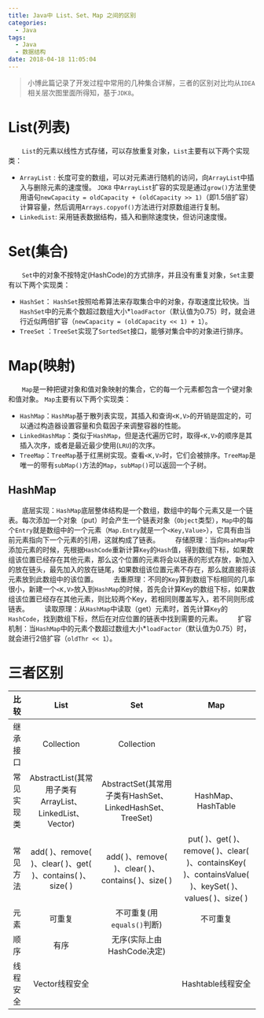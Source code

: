 ```yaml
---
title: Java中 List、Set、Map 之间的区别
categories: 
  - Java
tags:
  - Java
  - 数据结构
date: 2018-04-18 11:05:04
---
```


> 小博此篇记录了开发过程中常用的几种集合详解，三者的区别对比均从`IDEA`相关层次图里面所得知，基于`JDK8`。

<!-- more -->

# List(列表)
&emsp;&emsp;`List`的元素以线性方式存储，可以存放重复对象，`List`主要有以下两个实现类：

- `ArrayList` : 长度可变的数组，可以对元素进行随机的访问，向`ArrayList`中插入与删除元素的速度慢。 `JDK8` 中`ArrayList`扩容的实现是通过`grow()`方法里使用语句`newCapacity = oldCapacity + (oldCapacity >> 1)`（即1.5倍扩容）计算容量，然后调用`Arrays.copyof()`方法进行对原数组进行复制。
- `LinkedList`: 采用链表数据结构，插入和删除速度快，但访问速度慢。 

# Set(集合) 
&emsp;&emsp;`Set`中的对象不按特定(HashCode)的方式排序，并且没有重复对象，`Set`主要有以下两个实现类：

- `HashSet`： `HashSet`按照哈希算法来存取集合中的对象，存取速度比较快。当`HashSet`中的元素个数超过数组大小*`loadFactor`（默认值为0.75）时，就会进行近似两倍扩容（`newCapacity = (oldCapacity << 1) + 1`）。
- `TreeSet` ：`TreeSet`实现了`SortedSet`接口，能够对集合中的对象进行排序。

# Map(映射)
&emsp;&emsp;`Map`是一种把键对象和值对象映射的集合，它的每一个元素都包含一个键对象和值对象。 `Map`主要有以下两个实现类：

- `HashMap`：`HashMap`基于散列表实现，其插入和查询`<K,V>`的开销是固定的，可以通过构造器设置容量和负载因子来调整容器的性能。 
- `LinkedHashMap`：类似于`HashMap`，但是迭代遍历它时，取得`<K,V>`的顺序是其插入次序，或者是最近最少使用(`LRU`)的次序。
- `TreeMap`：`TreeMap`基于红黑树实现。查看`<K,V>`时，它们会被排序。`TreeMap`是唯一的带有`subMap()`方法的`Map`，`subMap()`可以返回一个子树。 

## HashMap
&emsp;&emsp;底层实现：`HashMap`底层整体结构是一个数组，数组中的每个元素又是一个链表。每次添加一个对象（put）时会产生一个链表对象（`Object`类型），`Map`中的每个`Entry`就是数组中的一个元素（`Map.Entry`就是一个`<Key,Value>`），它具有由当前元素指向下一个元素的引用，这就构成了链表。
&emsp;&emsp;存储原理：当向`HsahMap`中添加元素的时候，先根据`HashCode`重新计算`Key`的`Hash`值，得到数组下标，如果数组该位置已经存在其他元素，那么这个位置的元素将会以链表的形式存放，新加入的放在链头，最先加入的放在链尾，如果数组该位置元素不存在，那么就直接将该元素放到此数组中的该位置。
&emsp;&emsp;去重原理：不同的`Key`算到数组下标相同的几率很小，新建一个`<K,V>`放入到`HashMap`的时候，首先会计算Key的数组下标，如果数组该位置已经存在其他元素，则比较两个Key，若相同则覆盖写入，若不同则形成链表。
&emsp;&emsp;读取原理：从`HashMap`中读取（get）元素时，首先计算`Key`的`HashCode`，找到数组下标，然后在对应位置的链表中找到需要的元素。
 &emsp;&emsp;扩容机制：当`HashMap`中的元素个数超过数组大小*`loadFactor`（默认值为0.75）时，就会进行2倍扩容（`oldThr << 1`）。

# 三者区别
|比较|    List    |       Set    |       Map        |
|:--:|:-----------:|:--------------:|:-------------------:|
|继承接口|    Collection  |    Collection   |           |
|常见实现类|AbstractList(其常用子类有ArrayList、LinkedList、Vector) | AbstractSet(其常用子类有HashSet、LinkedHashSet、TreeSet) |HashMap、HashTable |
|常见方法|add( )、remove( )、clear( )、get( )、contains( )、size( )|add( )、remove( )、clear( )、contains( )、size( )|put( )、get( )、remove( )、clear( )、containsKey( )、containsValue( )、keySet( )、values( )、size( )|
|元素|可重复|不可重复(用`equals()`判断)| 不可重复 |
|顺序|  有序  | 无序(实际上由HashCode决定) |      |
|线程安全|  Vector线程安全   |                  | Hashtable线程安全    |
